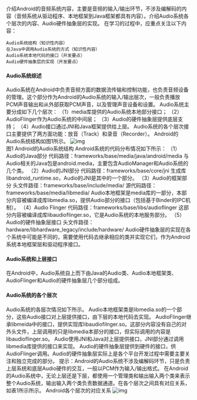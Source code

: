 介绍Android的音频系统内容，主要是音频的输入/输出环节，不涉及编解码的内容（音频系统从驱动程序、本地框架到Java框架都具有内容）。介绍Audio系统各个层次的内容、Audio硬件抽象层的实现。
在学习的过程中，应重点关注以下内容：
```  
Audio系统结构（知识性内容）
在Java中调用Audio系统的方式（知识性内容）
Audio系统本地代码的接口（开发要点）
Audio硬件抽象层的实现（开发要点）
```
#### Audio系统综述
Audio系统在Android中负责音频方面的数据流传输和控制功能，也负责音频设备的管理。这个部分作为Android的Audio系统的输入/输出层次，一般负责播放PCM声音输出和从外部获取PCM声音，以及管理声音设备和设置。
Audio系统主要分成如下几个层次：
（1）media库提供的Audio系统本地部分接口；
（2）AudioFlinger作为Audio系统的中间层；
（3）Audio的硬件抽象层提供底层支持；
（4）Audio接口通过JNI和Java框架提供给上层。
Audio系统的各个层次接口主要提供了两方面功能：放音（Track）和录音（Recorder）。
Android的Audio系统结构如图1所示。
![img](P)  
图1  Android的Audio系统结构
Android系统的代码分布情况如下所示：
（1）Audio的Java部分
代码路径：frameworks/base/media/java/android/media
与Audio相关的Java包是android.media，主要包含AudioManager和Audio系统的几个类。
（2）Audio的JNI部分
代码路径：frameworks/base/core/jni
生成库libandroid_runtime.so，Audio的JNI是其中的一个部分。
（3）Audio的框架部分
头文件路径：frameworks/base/include/media/
源代码路径：frameworks/base/media/libmedia/
Audio本地框架是media库的一部分，本部分内容被编译成库libmedia.so，提供Audio部分的接口（包括基于Binder的IPC机制）。
（4）Audio Flinger
代码路径：frameworks/base/libs/audioflinger
这部分内容被编译成库libaudioflinger.so，它是Audio系统的本地服务部分。
（5）Audio的硬件抽象层接口
头文件路径：hardware/libhardware_legacy/include/hardware/
Audio硬件抽象层的实现在各个系统中可能是不同的，需要使用代码去继承相应的类并实现它们，作为Android系统本地框架层和驱动程序接口。
#### Audio系统和上层接口
在Android中，Audio系统自上而下由Java的Audio类、Audio本地框架类、AudioFlinger和Audio的硬件抽象层几个部分组成。
#### Audio系统的各个层次
Audio系统的各层次情况如下所示。
Audio本地框架类是libmedia.so的一个部分，这些Audio接口对上层提供接口，由下层的本地代码去实现。
AudioFlinger继承libmeida中的接口，提供实现库libaudiofilnger.so。这部分内容没有自己的对外头文件，上层调用的只是libmedia本部分的接口，但实际调用的内容是libaudioflinger.so。
Audio使用JNI和Java对上层提供接口，JNI部分通过调用libmedia库提供的接口来实现。
Audio的硬件抽象层提供到硬件的接口，供AudioFlinger调用。Audio的硬件抽象层实际上是各个平台开发过程中需要主要关注和独立完成的部分。
提示：Android的Audio系统不涉及编解码环节，只是负责上层系统和底层Audio硬件的交互，一般以PCM作为输入/输出格式。
在Android的Audio系统中，无论上层还是下层，都使用一个管理类和输出输入两个类来表示整个Audio系统，输出输入两个类负责数据通道。在各个层次之间具有对应关系，如表1所示所示。
Android各个层次的对应关系
![img](P)  